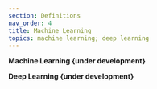 ```yaml
---
section: Definitions
nav_order: 4
title: Machine Learning
topics: machine learning; deep learning
---
```


**Machine Learning  {under development}**

**Deep Learning  {under development}**
